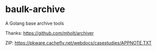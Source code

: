 # baulk-archive

A Golang base archive tools 

Thanks: https://github.com/mholt/archiver

ZIP: https://pkware.cachefly.net/webdocs/casestudies/APPNOTE.TXT
